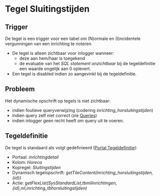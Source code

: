 # Tegel Sluitingstijden

## Trigger

De tegel is een trigger voor een tabel om (N)ormale en (I)ncidentele vergunningen van een inrichting te noteren.

- De tegel is alleen zichtbaar voor inlogger wanneer:
  - deze aan hem/haar is toegekend
  - de evaluatie van het _SQL statement onzichtbaar_ bij de tegeldefinitie een waarde ongelijk aan 0 oplevert.
- Een tegel is disabled indien zo aangevinkt bij de tegeldefinitie.

## Probleem

Het dynamische opschrift op tegels is niet zichtbaar:

- indien foutieve queryverwijzing (codering _inrichting_horsluitingstijden_)
- indien query zelf niet correct (zie [Queries](../../../instellen_inrichten/queries.md))
- indien inlogger geen recht heeft om query uit te voeren.

## Tegeldefinitie

De tegel is standaard als volgt gedefinieerd ([Portal Tegeldefinitie](../../../instellen_inrichten/portaldefinitie/portal_tegel.md)):

- Portaal: _inrichtingdetail_
- Kolom: _Horeca_
- Kopregel: _Sluitingstijden_
- Dynamisch tegelopschrift: _getTileContent(inrichting_horsluitingstijden,{id})_
- Actie: _getFlexList(SysStandardList,tbmilinrichtingen,{id},nil,inrichting_tbhorsluitingstijden)_
